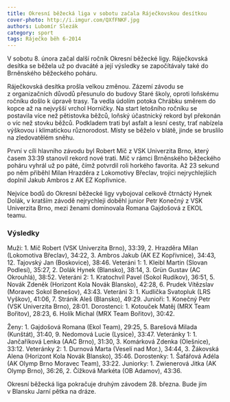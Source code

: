 ```yaml
---
title: Okresní běžecká liga v sobotu začala Ráječkovskou desítkou
cover-photo: http://i.imgur.com/QXfFNKF.jpg
authors: Lubomír Slezák
category: sport
tags: Ráječko běh 6-2014
---
```


V sobotu 8. února začal další ročník Okresní běžecké ligy. Ráječkovská desítka se běžela už po dvacáté a její výsledky se započítávaly také do Brněnského běžeckého poháru.

Ráječkovská desítka prošla velkou změnou. Zázemí závodu se z organizačních důvodů přesunulo do budovy Staré školy, oproti loňskému ročníku došlo k úpravě trasy. Ta vedla údolím potoka Chrábku směrem do kopce až na nejvyšší vrchol Horničky.
Na start letošního ročníku se postavila více než pětistovka běžců, loňský účastnický rekord byl překonán o víc než stovku běžců. Podkladem trati byl asfalt a lesní cesty, trať nabízela výškovou i klimatickou různorodost. Místy se běželo v blátě, jinde se bruslilo na zledovatělém sněhu.

První v cíli hlavního závodu byl Robert Míč z VSK Univerzita Brno, který časem 33:39 stanovil rekord nové trati. Míč v rámci Brněnského běžeckého poháru vyhrál už po páté, čímž potvrdil roli horkého favorita. Až 23 sekund po něm přiběhl Milan Hrazděra z Lokomotivy Břeclav, trojici nejrychlejších doplnil Jakub Ambros z AK EZ Kopřivnice.

Nejvíce bodů do Okresní běžecké ligy vybojoval celkově čtrnáctý Hynek Dolák, v kratším závodě nejrychleji doběhl junior Petr Konečný z VSK Univerzita Brno, mezi ženami dominovala Romana Gajdošová z EKOL teamu.

### Výsledky

Muži: 1. Míč Robert (VSK Univerzita Brno), 33:39, 2. Hrazděra Milan (Lokomotiva Břeclav), 34:22, 3. Ambros Jakub (AK EZ Kopřivnice), 34:43, 12. Tajovský Jan (Boskovice), 38:46. Veteráni 1: 1. Kleibl Martin (Slovan Podlesí), 35:27, 2. Dolák Hynek (Blansko), 38:14, 3. Grün Gustav (AC Okrouhlá), 38:52. Veteráni 2: 1. Kratochvíl Pavel (Sokol Rudíkov), 36:51, 5. Novák Zdeněk (Horizont Kola Novák Blansko), 42:28, 6. Prudek Vítězslav (Moravec Sokol Benešov), 43:43. Veteráni 3: 1. Kudlička Svatopluk (LRS Vyškov), 41:06, 7. Stráník Aleš (Blansko), 49:29. Junioři: 1. Konečný Petr (VSK Univerzita Brno), 28:01. Dorostenci: 1. Kotouček Matěj (MRX Team Bořitov), 28:23, 6. Holík Michal (MRX Team Bořitov), 30:42.

Ženy: 1. Gajdošová Romana (Ekol Team), 29:25, 5. Barešová Milada (Kunštát), 31:40, 9. Nedomová Lucie (Lysice), 33:47. Veteránky 1: 1. Jančaříková Lenka (AAC Brno), 31:30, 3. Komárková Zdenka (Olešnice), 33:12. Veteránky 2: 1. Durnová Marta (Veselí nad Mor.), 34:44, 3. Žákovská Alena (Horizont Kola Novák Blansko), 35:46. Dorostenky: 1. Šafářová Adéla (AK Olymp Brno Moravec Team), 33:22. Juniorky: 1. Zwienerová Jitka (AK Olymp Brno), 36:26, 2. Čížková Markéta (OB Adamov), 43:36.

Okresní běžecká liga pokračuje druhým závodem 28. března. Bude jím v Blansku Jarní pětka na dráze.